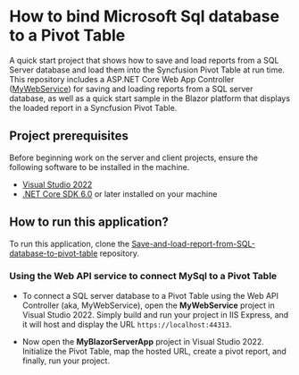 # How to bind Microsoft Sql database to a Pivot Table 

A quick start project that shows how to save and load reports from a SQL Server database and load them into the Syncfusion Pivot Table at run time. This repository includes a ASP.NET Core Web App Controller ([MyWebService](../MyWebService/)) for saving and loading reports from a SQL server database, as well as a quick start sample in the Blazor platform that displays the loaded report in a Syncfusion Pivot Table.

## Project prerequisites

Before beginning work on the server and client projects, ensure the following software to be installed in the machine.

* [Visual Studio 2022](https://visualstudio.microsoft.com/downloads/)
* [.NET Core SDK 6.0](https://dotnet.microsoft.com/en-us/download/dotnet/6.0) or later installed on your machine


## How to run this application?

To run this application, clone the [Save-and-load-report-from-SQL-database-to-pivot-table](https://github.com/SyncfusionExamples/Save-and-load-report-from-SQL-database-to-pivot-table) repository.

### Using the Web API service to connect MySql to a Pivot Table

* To connect a SQL server database to a Pivot Table using the Web API Controller (aka, MyWebService), open the **MyWebService** project in Visual Studio 2022. Simply build and run your project in IIS Express, and it will host and display the URL `https://localhost:44313`.

* Now open the **MyBlazorServerApp** project in Visual Studio 2022. Initialize the Pivot Table, map the hosted URL, create a pivot report, and finally, run your project.